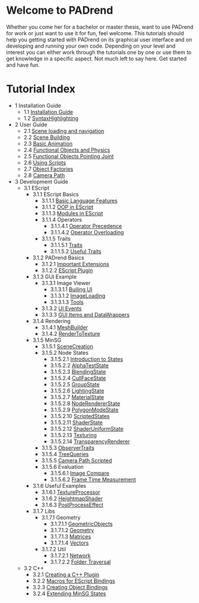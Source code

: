 <link rel="stylesheet" type="text/css" href="main.css"/>
<div class = "index"><!---This file will not be parsed to HTML, but will be used as a prequel in the auto generated file index.md--->

# Welcome to PADrend
Whether you come her for a bachelor or master thesis, want to use PADrend for work or just want to use it for fun, feel welcome.
This tutorials should help you getting started with PADrend on its graphical user interface and on developing and running your own code.
Depending on your level and interest you can either work through the tutorials one by one or use them to get knowledge in a specific aspect.
Not much left to say here.
Get started and have fun.


# Tutorial Index
* 1 Installation Guide
    * 1.1 [Installation Guide](1_Installation_Guide/1_Installation_Guide.md)
    * 1.2 [SyntaxHighlighting](1_Installation_Guide/2_EScript_Syntax_Highlighting/SyntaxHighlighting.md)
* 2 User Guide
    * 2.1 [Scene loading and navigation](2_User_Guide/1_Scene_loading_and_navigation/Scene_loading_and_navigation.md)
    * 2.2 [Scene Building](2_User_Guide/2_Scene_Building/Scene_Building.md)
    * 2.3 [Basic Animation](2_User_Guide/3_Basic_Animation/Basic_Animation.md)
    * 2.4 [Functional Objects and Physics](2_User_Guide/4_Functional_Objects_and_Physics/Functional_Objects_and_Physics.md)
    * 2.5 [Functional Objects Pointing Joint](2_User_Guide/5_Functional_Objects_Pointing_Joint/Functional_Objects_Pointing_Joint.md)
    * 2.6 [Using Scripts](2_User_Guide/6_Using_Scripts/Using_Scripts.md)
    * 2.7 [Object Factories](2_User_Guide/7_Object_Factories/Object_Factories.md)
    * 2.8 [Camera Path](2_User_Guide/8_Camera_Path/Camera_Path.md)
* 3 Development Guide
    * 3.1 EScript
        * 3.1.1 EScript Basics
            * 3.1.1.1 [Basic Language Features](3_Development_Guide/1_EScript/1_EScript_Basics/1_Basic_Language_Features/Basic_Language_Features.md)
            * 3.1.1.2 [OOP in EScript](3_Development_Guide/1_EScript/1_EScript_Basics/2_OOP_in_EScript/OOP_in_EScript.md)
            * 3.1.1.3 [Modules in EScript](3_Development_Guide/1_EScript/1_EScript_Basics/3_Modules_in_EScript/Modules_in_EScript.md)
            * 3.1.1.4 Operators
                * 3.1.1.4.1 [Operator Precedence](3_Development_Guide/1_EScript/1_EScript_Basics/4_Operators/1_Operator_Precedence.md)
                * 3.1.1.4.2 [Operator Overloading](3_Development_Guide/1_EScript/1_EScript_Basics/4_Operators/2_Operator_Overloading.md)
            * 3.1.1.5 Traits
                * 3.1.1.5.1 [Traits](3_Development_Guide/1_EScript/1_EScript_Basics/5_Traits/1_Traits.md)
                * 3.1.1.5.2 [Useful Traits](3_Development_Guide/1_EScript/1_EScript_Basics/5_Traits/2_Useful_Traits.md)
        * 3.1.2 PADrend Basics
            * 3.1.2.1 [Important Extensions](3_Development_Guide/1_EScript/2_PADrend_Basics/1_Important_Extensions.md)
            * 3.1.2.2 [EScript Plugin](3_Development_Guide/1_EScript/2_PADrend_Basics/2_EScript_Plugin/EScript_Plugin.md)
        * 3.1.3 GUI Example
            * 3.1.3.1 Image Viewer
                * 3.1.3.1.1 [Builing UI](3_Development_Guide/1_EScript/3_GUI_Example/1_Image_Viewer/1_Part_1/Builing_UI.md)
                * 3.1.3.1.2 [ImageLoading](3_Development_Guide/1_EScript/3_GUI_Example/1_Image_Viewer/2_Part_2/ImageLoading.md)
                * 3.1.3.1.3 [Tools](3_Development_Guide/1_EScript/3_GUI_Example/1_Image_Viewer/3_Part_3/Tools.md)
            * 3.1.3.2 [UI Events](3_Development_Guide/1_EScript/3_GUI_Example/2_UI_Events.md)
            * 3.1.3.3 [GUI Items and DataWrappers](3_Development_Guide/1_EScript/3_GUI_Example/3_GUI_and_DataWrapper/GUI_Items_and_DataWrappers.md)
        * 3.1.4 Rendering
            * 3.1.4.1 [MeshBuilder](3_Development_Guide/1_EScript/4_Rendering/1_Mesh_Builder/MeshBuilder.md)
            * 3.1.4.2 [RenderToTexture](3_Development_Guide/1_EScript/4_Rendering/2_Render_to_Texture/RenderToTexture.md)
        * 3.1.5 MinSG
            * 3.1.5.1 [SceneCreation](3_Development_Guide/1_EScript/5_MinSG/1_Scene_Creation/SceneCreation.md)
            * 3.1.5.2 Node States
                * 3.1.5.2.1 [Introduction to States](3_Development_Guide/1_EScript/5_MinSG/2_Node_States/1_Introduction_to_States.md)
                * 3.1.5.2.2 [AlphaTestState](3_Development_Guide/1_EScript/5_MinSG/2_Node_States/2_Alpha_Test_State/AlphaTestState.md)
                * 3.1.5.2.3 [BlendingState](3_Development_Guide/1_EScript/5_MinSG/2_Node_States/3_Blending_State/BlendingState.md)
                * 3.1.5.2.4 [CullFaceState](3_Development_Guide/1_EScript/5_MinSG/2_Node_States/4_Cull_Face_State/CullFaceState.md)
                * 3.1.5.2.5 [GroupState](3_Development_Guide/1_EScript/5_MinSG/2_Node_States/5_Group_State/GroupState.md)
                * 3.1.5.2.6 [LightingState](3_Development_Guide/1_EScript/5_MinSG/2_Node_States/6_Lighting_State/LightingState.md)
                * 3.1.5.2.7 [MaterialState](3_Development_Guide/1_EScript/5_MinSG/2_Node_States/7_Material_State/MaterialState.md)
                * 3.1.5.2.8 [NodeRendererState](3_Development_Guide/1_EScript/5_MinSG/2_Node_States/8_Node_Renderer_State/NodeRendererState.md)
                * 3.1.5.2.9 [PolygonModeState](3_Development_Guide/1_EScript/5_MinSG/2_Node_States/9_Polygon_Mode_State/PolygonModeState.md)
                * 3.1.5.2.10 [ScriptedStates](3_Development_Guide/1_EScript/5_MinSG/2_Node_States/10_Scripted_State/ScriptedStates.md)
                * 3.1.5.2.11 [ShaderState](3_Development_Guide/1_EScript/5_MinSG/2_Node_States/11_Shader_State/ShaderState.md)
                * 3.1.5.2.12 [ShaderUniformState](3_Development_Guide/1_EScript/5_MinSG/2_Node_States/12_Shader_Uniform_State/ShaderUniformState.md)
                * 3.1.5.2.13 [Texturing](3_Development_Guide/1_EScript/5_MinSG/2_Node_States/13_Texturing_State/Texturing.md)
                * 3.1.5.2.14 [TransparencyRenderer](3_Development_Guide/1_EScript/5_MinSG/2_Node_States/14_TransparencyRenderer/TransparencyRenderer.md)
            * 3.1.5.3 [ObserverTraits](3_Development_Guide/1_EScript/5_MinSG/3_ObserverTraits.md)
            * 3.1.5.4 [TreeQueries](3_Development_Guide/1_EScript/5_MinSG/4_Tree_Queries/TreeQueries.md)
            * 3.1.5.5 [Camera Path Scripted](3_Development_Guide/1_EScript/5_MinSG/5_Camera_Path_Scripted/Camera_Path_Scripted.md)
            * 3.1.5.6 Evaluation
                * 3.1.5.6.1 [Image Compare](3_Development_Guide/1_EScript/5_MinSG/6_Evaluation/1_Image_Compare/Image_Compare.md)
                * 3.1.5.6.2 [Frame Time Measurement](3_Development_Guide/1_EScript/5_MinSG/6_Evaluation/2_Frame_Time_Measurement/Frame_Time_Measurement.md)
        * 3.1.6 Useful Examples
            * 3.1.6.1 [TextureProcessor](3_Development_Guide/1_EScript/6_Useful_Examples/1_Texture_Processor/TextureProcessor.md)
            * 3.1.6.2 [HeightmapShader](3_Development_Guide/1_EScript/6_Useful_Examples/2_Heightmap_Shader/HeightmapShader.md)
            * 3.1.6.3 [PostProcessEffect](3_Development_Guide/1_EScript/6_Useful_Examples/3_Post_Process_Effect/PostProcessEffect.md)
        * 3.1.7 Libs
            * 3.1.7.1 Geometry
                * 3.1.7.1.1 [GeometricObjects](3_Development_Guide/1_EScript/7_Libs/1_Geometry/1_GeometricObjects.md)
                * 3.1.7.1.2 [Geometry](3_Development_Guide/1_EScript/7_Libs/1_Geometry/2_Geometry.md)
                * 3.1.7.1.3 [Matrices](3_Development_Guide/1_EScript/7_Libs/1_Geometry/3_Matrices.md)
                * 3.1.7.1.4 [Vectors](3_Development_Guide/1_EScript/7_Libs/1_Geometry/4_Vectors.md)
            * 3.1.7.2 Util
                * 3.1.7.2.1 [Network](3_Development_Guide/1_EScript/7_Libs/2_Util/1_Network.md)
                * 3.1.7.2.2 [Folder Traversal](3_Development_Guide/1_EScript/7_Libs/2_Util/2_Folder_Traversal/Folder_Traversal.md)
    * 3.2 C++
        * 3.2.1 [Creating a C++ Plugin](3_Development_Guide/2_C++/1_Creating_a_C++_Plugin/Creating_a_C++_Plugin.md)
        * 3.2.2 [Macros for EScript Bindings](3_Development_Guide/2_C++/2_Macros_for_EScript_Bindings.md)
        * 3.2.3 [Creating Object Bindings](3_Development_Guide/2_C++/3_Creating_Object_Bindings/Creating_Object_Bindings.md)
        * 3.2.4 [Extending MinSG States](3_Development_Guide/2_C++/4_Extending_MinSG_States/Extending_MinSG_States.md)
</div>